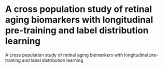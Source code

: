 # A cross population study of retinal aging biomarkers with longitudinal pre-training and label distribution learning
A cross population study of retinal aging biomarkers with longitudinal pre-training and label distribution learning
